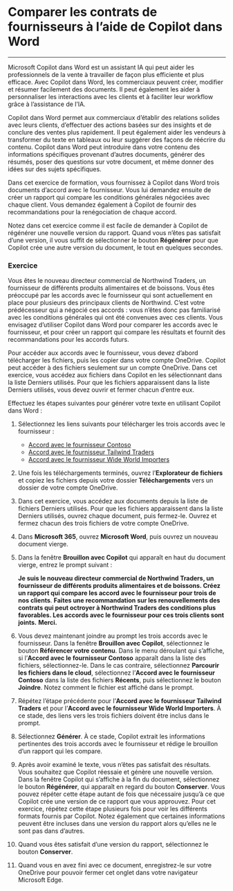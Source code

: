 
# Comparer les contrats de fournisseurs à l’aide de Copilot dans Word
---
Microsoft Copilot dans Word est un assistant IA qui peut aider les professionnels de la vente à travailler de façon plus efficiente et plus efficace. Avec Copilot dans Word, les commerciaux peuvent créer, modifier et résumer facilement des documents. Il peut également les aider à personnaliser les interactions avec les clients et à faciliter leur workflow grâce à l’assistance de l’IA.

Copilot dans Word permet aux commerciaux d’établir des relations solides avec leurs clients, d’effectuer des actions basées sur des insights et de conclure des ventes plus rapidement. Il peut également aider les vendeurs à transformer du texte en tableaux ou leur suggérer des façons de réécrire du contenu. Copilot dans Word peut introduire dans votre contenu des informations spécifiques provenant d’autres documents, générer des résumés, poser des questions sur votre document, et même donner des idées sur des sujets spécifiques.

Dans cet exercice de formation, vous fournissez à Copilot dans Word trois documents d’accord avec le fournisseur. Vous lui demandez ensuite de créer un rapport qui compare les conditions générales négociées avec chaque client. Vous demandez également à Copilot de fournir des recommandations pour la renégociation de chaque accord.

Notez dans cet exercice comme il est facile de demander à Copilot de régénérer une nouvelle version du rapport. Quand vous n’êtes pas satisfait d’une version, il vous suffit de sélectionner le bouton **Régénérer** pour que Copilot crée une autre version du document, le tout en quelques secondes.

### Exercice

Vous êtes le nouveau directeur commercial de Northwind Traders, un fournisseur de différents produits alimentaires et de boissons. Vous êtes préoccupé par les accords avec le fournisseur qui sont actuellement en place pour plusieurs des principaux clients de Northwind. C’est votre prédécesseur qui a négocié ces accords : vous n’êtes donc pas familiarisé avec les conditions générales qui ont été convenues avec ces clients. Vous envisagez d’utiliser Copilot dans Word pour comparer les accords avec le fournisseur, et pour créer un rapport qui compare les résultats et fournit des recommandations pour les accords futurs.

Pour accéder aux accords avec le fournisseur, vous devez d’abord télécharger les fichiers, puis les copier dans votre compte OneDrive. Copilot peut accéder à des fichiers seulement sur un compte OneDrive. Dans cet exercice, vous accédez aux fichiers dans Copilot en les sélectionnant dans la liste Derniers utilisés. Pour que les fichiers apparaissent dans la liste Derniers utilisés, vous devez ouvrir et fermer chacun d’entre eux.

Effectuez les étapes suivantes pour générer votre texte en utilisant Copilot dans Word :

1.  Sélectionnez les liens suivants pour télécharger les trois accords avec le fournisseur :
     -  [Accord avec le fournisseur Contoso](https://go.microsoft.com/fwlink/?linkid=2268925)
     -  [Accord avec le fournisseur Tailwind Traders](https://go.microsoft.com/fwlink/?linkid=2269128)
     -  [Accord avec le fournisseur Wide World Importers](https://go.microsoft.com/fwlink/?linkid=2268931)
2.  Une fois les téléchargements terminés, ouvrez l’**Explorateur de fichiers** et copiez les fichiers depuis votre dossier **Téléchargements** vers un dossier de votre compte OneDrive.
3.  Dans cet exercice, vous accédez aux documents depuis la liste de fichiers Derniers utilisés. Pour que les fichiers apparaissent dans la liste Derniers utilisés, ouvrez chaque document, puis fermez-le. Ouvrez et fermez chacun des trois fichiers de votre compte OneDrive.
4.  Dans **Microsoft 365**, ouvrez **Microsoft Word**, puis ouvrez un nouveau document vierge.
5.  Dans la fenêtre **Brouillon avec Copilot** qui apparaît en haut du document vierge, entrez le prompt suivant :
    
    **Je suis le nouveau directeur commercial de Northwind Traders, un fournisseur de différents produits alimentaires et de boissons. Créez un rapport qui compare les accord avec le fournisseur pour trois de nos clients**. **Faites une recommandation sur les renouvellements des contrats qui peut octroyer à Northwind Traders des conditions plus favorables. Les accords avec le fournisseur pour ces trois clients sont joints.** **Merci.** 
          
6.  Vous devez maintenant joindre au prompt les trois accords avec le fournisseur. Dans la fenêtre **Brouillon avec Copilot**, sélectionnez le bouton **Référencer votre contenu**. Dans le menu déroulant qui s’affiche, si l’**Accord avec le fournisseur Contoso** apparaît dans la liste des fichiers, sélectionnez-le. Dans le cas contraire, sélectionnez **Parcourir les fichiers dans le cloud**, sélectionnez l’**Accord avec le fournisseur Contoso** dans la liste des fichiers **Récents**, puis sélectionnez le bouton **Joindre**. Notez comment le fichier est affiché dans le prompt.
7.  Répétez l’étape précédente pour l’**Accord avec le fournisseur Tailwind Traders** et pour l’**Accord avec le fournisseur Wide World Importers**. À ce stade, des liens vers les trois fichiers doivent être inclus dans le prompt.
8.  Sélectionnez **Générer**. À ce stade, Copilot extrait les informations pertinentes des trois accords avec le fournisseur et rédige le brouillon d’un rapport qui les compare.
9.  Après avoir examiné le texte, vous n’êtes pas satisfait des résultats. Vous souhaitez que Copilot réessaie et génère une nouvelle version. Dans la fenêtre Copilot qui s’affiche à la fin du document, sélectionnez le bouton **Régénérer**, qui apparaît en regard du bouton **Conserver**. Vous pouvez répéter cette étape autant de fois que nécessaire jusqu’à ce que Copilot crée une version de ce rapport que vous approuvez. Pour cet exercice, répétez cette étape plusieurs fois pour voir les différents formats fournis par Copilot. Notez également que certaines informations peuvent être incluses dans une version du rapport alors qu’elles ne le sont pas dans d’autres.
10. Quand vous êtes satisfait d’une version du rapport, sélectionnez le bouton **Conserver**.
11. Quand vous en avez fini avec ce document, enregistrez-le sur votre OneDrive pour pouvoir fermer cet onglet dans votre navigateur Microsoft Edge.
